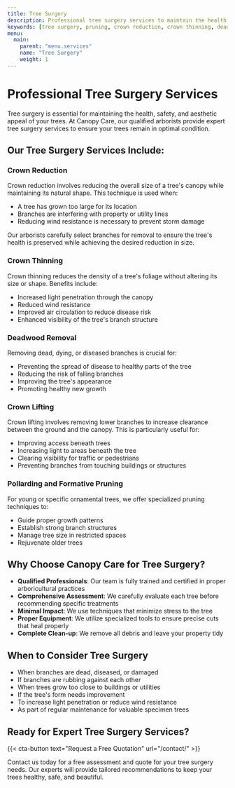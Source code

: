 ```yaml
---
title: Tree Surgery
description: Professional tree surgery services to maintain the health, safety, and appearance of your trees
keywords: [tree surgery, pruning, crown reduction, crown thinning, deadwood removal]
menu:
  main:
    parent: "menu.services"
    name: "Tree Surgery"
    weight: 1
---
```


# Professional Tree Surgery Services

Tree surgery is essential for maintaining the health, safety, and aesthetic appeal of your trees. At Canopy Care, our qualified arborists provide expert tree surgery services to ensure your trees remain in optimal condition.

## Our Tree Surgery Services Include:

### Crown Reduction
Crown reduction involves reducing the overall size of a tree's canopy while maintaining its natural shape. This technique is used when:
- A tree has grown too large for its location
- Branches are interfering with property or utility lines
- Reducing wind resistance is necessary to prevent storm damage

Our arborists carefully select branches for removal to ensure the tree's health is preserved while achieving the desired reduction in size.

### Crown Thinning
Crown thinning reduces the density of a tree's foliage without altering its size or shape. Benefits include:
- Increased light penetration through the canopy
- Reduced wind resistance
- Improved air circulation to reduce disease risk
- Enhanced visibility of the tree's branch structure

### Deadwood Removal
Removing dead, dying, or diseased branches is crucial for:
- Preventing the spread of disease to healthy parts of the tree
- Reducing the risk of falling branches
- Improving the tree's appearance
- Promoting healthy new growth

### Crown Lifting
Crown lifting involves removing lower branches to increase clearance between the ground and the canopy. This is particularly useful for:
- Improving access beneath trees
- Increasing light to areas beneath the tree
- Clearing visibility for traffic or pedestrians
- Preventing branches from touching buildings or structures

### Pollarding and Formative Pruning
For young or specific ornamental trees, we offer specialized pruning techniques to:
- Guide proper growth patterns
- Establish strong branch structures
- Manage tree size in restricted spaces
- Rejuvenate older trees

## Why Choose Canopy Care for Tree Surgery?

- **Qualified Professionals**: Our team is fully trained and certified in proper arboricultural practices
- **Comprehensive Assessment**: We carefully evaluate each tree before recommending specific treatments
- **Minimal Impact**: We use techniques that minimize stress to the tree
- **Proper Equipment**: We utilize specialized tools to ensure precise cuts that heal properly
- **Complete Clean-up**: We remove all debris and leave your property tidy

## When to Consider Tree Surgery

- When branches are dead, diseased, or damaged
- If branches are rubbing against each other
- When trees grow too close to buildings or utilities
- If the tree's form needs improvement
- To increase light penetration or reduce wind resistance
- As part of regular maintenance for valuable specimen trees

## Ready for Expert Tree Surgery Services?

{{< cta-button text="Request a Free Quotation" url="/contact/" >}}

Contact us today for a free assessment and quote for your tree surgery needs. Our experts will provide tailored recommendations to keep your trees healthy, safe, and beautiful. 